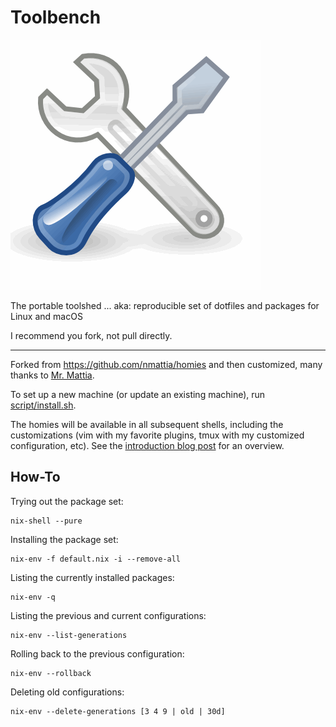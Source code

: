 # Toolbench

![tool](./tool.gif)

The portable toolshed ... aka:
reproducible set of dotfiles and packages for Linux and macOS

I recommend you fork, not pull directly.

---

Forked from <https://github.com/nmattia/homies> and then customized,
many thanks to [Mr. Mattia](https://github.com/nmattia).

To set up a new machine (or update an existing machine),
run [script/install.sh](script/install.sh).

The homies will be available in all subsequent shells, including the
customizations (vim with my favorite plugins, tmux with my customized
configuration, etc). See the [introduction blog post][post] for an overview.

[post]: http://nmattia.com/posts/2018-03-21-nix-reproducible-setup-linux-macos.html

## How-To

Trying out the package set:

``` shell
nix-shell --pure
```

Installing the package set:

``` shell
nix-env -f default.nix -i --remove-all
```

Listing the currently installed packages:

``` shell
nix-env -q
```

Listing the previous and current configurations:

``` shell
nix-env --list-generations
```

Rolling back to the previous configuration:

``` shell
nix-env --rollback
```

Deleting old configurations:

``` shell
nix-env --delete-generations [3 4 9 | old | 30d]
```
